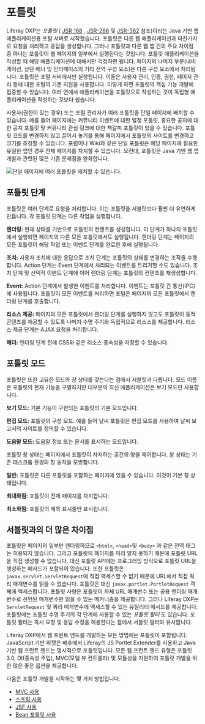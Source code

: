 # 포틀릿

Liferay DXP는 *포틀릿* ( [JSR 168](https://jcp.org/en/jsr/detail?id=168) , [JSR-286](https://jcp.org/en/jsr/detail?id=286) 및 [JSR-362](https://jcp.org/en/jsr/detail?id=362) 참조)이라는 Java 기반 웹 애플리케이션용 포털 서버로 시작했습니다. 포틀릿은 다른 웹 애플리케이션과 마찬가지로 요청을 처리하고 응답을 생성합니다. 그러나 포틀릿과 다른 웹 앱 간의 주요 차이점 중 하나는 포틀릿이 웹 페이지의 일부에서 실행된다는 것입니다. 포틀릿 애플리케이션을 작성할 때 해당 애플리케이션에 대해서만 걱정하면 됩니다. 페이지의 나머지 부분(내비게이션, 상단 배너 및 인터페이스의 기타 전역 구성 요소)은 다른 구성 요소에서 처리됩니다. 포틀릿은 포털 서버에서만 실행됩니다. 이들은 사용자 관리, 인증, 권한, 페이지 관리 등에 대한 포털의 기존 지원을 사용합니다. 이렇게 하면 포틀릿의 핵심 기능 개발에 집중할 수 있습니다. 여러 면에서 애플리케이션을 포틀릿으로 작성하는 것이 독립형 애플리케이션을 작성하는 것보다 쉽습니다.

사용자(권한이 있는 경우) 또는 포털 관리자가 여러 포틀릿을 단일 페이지에 배치할 수 있습니다. 예를 들어 페이지에는 커뮤니티 이벤트에 대한 일정 포틀릿, 중요한 공지에 대한 공지 포틀릿 및 커뮤니티 관심 링크에 대한 책갈피 포틀릿이 있을 수 있습니다. 포틀릿 코드를 변경하지 않고 끌어서 놓기를 통해 페이지에서 포틀릿의 사이트를 변경하고 크기를 조정할 수 있습니다. 포럼이나 Wiki와 같은 단일 포틀릿은 해당 페이지에 필요한 유일한 앱인 경우 전체 페이지를 차지할 수 있습니다. 요컨대, 포틀릿은 Java 기반 웹 앱 개발과 관련된 많은 기존 문제점을 완화합니다.

![단일 페이지에 여러 포틀릿을 배치할 수 있습니다.](./portlets/images/01.png)

## 포틀릿 단계

포틀릿은 여러 단계로 요청을 처리합니다. 이는 포틀릿을 서블릿보다 훨씬 더 유연하게 만듭니다. 각 포틀릿 단계는 다른 작업을 실행합니다.

**렌더링:** 현재 상태를 기반으로 포틀릿의 컨텐츠를 생성합니다. 이 단계가 하나의 포틀릿에서 실행되면 페이지의 다른 모든 포틀릿에서도 실행됩니다. 렌더링 단계는 페이지의 모든 포틀릿이 해당 작업 또는 이벤트 단계를 완료한 후에 실행됩니다.

**조치:** 사용자 조치에 대한 응답으로 조치 단계는 포틀릿의 상태를 변경하는 조작을 수행합니다. Action 단계는 Event 단계에서 처리되는 이벤트를 트리거할 수도 있습니다. 조치 단계 및 선택적 이벤트 단계에 이어 렌더링 단계는 포틀릿의 컨텐츠를 재생성합니다.

**Event:** Action 단계에서 발생한 이벤트를 처리합니다. 이벤트는 포틀릿 간 통신(IPC)에 사용됩니다. 포틀릿이 모든 이벤트를 처리하면 포털은 페이지의 모든 포틀릿에서 렌더링 단계를 호출합니다.

**리소스 제공:** 페이지의 모든 포틀릿에서 렌더링 단계를 실행하지 않고도 포틀릿이 동적 콘텐츠를 제공할 수 있도록 나머지 수명 주기와 독립적으로 리소스를 제공합니다. 리소스 제공 단계는 AJAX 요청을 처리합니다.

**헤더:** 렌더링 단계 전에 CSS와 같은 리소스 종속성을 지정할 수 있습니다.

## 포틀릿 모드

포틀릿은 또한 고유한 모드와 창 상태를 갖는다는 점에서 서블릿과 다릅니다. 모드 이름은 포틀릿의 현재 기능을 구별하지만 대부분의 최신 애플리케이션은 보기 모드만 사용합니다.

**보기 모드:** 기본 기능이 구현되는 포틀릿의 기본 모드입니다.

**편집 모드:** 포틀릿의 구성 모드. 예를 들어 날씨 포틀릿은 편집 모드를 사용하여 날씨 보고서의 사이트를 정의할 수 있습니다.

**도움말 모드:** 도움말 정보 또는 문서를 표시하는 모드입니다.

포틀릿 창 상태는 페이지에서 포틀릿이 차지하는 공간의 양을 제어합니다. 창 상태는 기존 데스크톱 환경의 창 동작을 모방합니다.

**일반:** 포틀릿은 다른 포틀릿을 포함하는 페이지에 있을 수 있습니다. 이것이 기본 창 상태입니다.

**최대화됨:** 포틀릿이 전체 페이지를 차지합니다.

**최소화됨:** 포틀릿의 제목 표시줄만 표시됩니다.

## 서블릿과의 더 많은 차이점

포틀릿은 페이지의 일부만 렌더링하므로 `<html>`, `<head>`및 `<body>` 과 같은 전역 태그는 허용되지 않습니다. 그리고 포틀릿의 페이지를 미리 알지 못하기 때문에 포틀릿 URL을 직접 생성할 수 없습니다. 대신 포틀릿 API에는 프로그래밍 방식으로 포틀릿 URL을 생성하는 메서드가 포함되어 있습니다. 또한 포틀릿은 `javax.servlet.ServletRequest`에 직접 액세스할 수 없기 때문에 URL에서 직접 쿼리 매개변수를 읽을 수 없습니다. 포틀릿은 대신 `javax.portlet.PortletRequest` 객체에 액세스합니다. 포틀릿 사양은 포틀릿이 자체 URL 매개변수 또는 공용 렌더링 매개변수로 선언된 매개변수만 읽을 수 있는 메커니즘을 제공합니다. 그러나 Liferay DXP는 `ServletRequest` 및 쿼리 매개변수에 액세스할 수 있는 유틸리티 메서드를 제공합니다. 포틀릿에는 포틀릿 수명 주기의 각 단계에 사용할 수 있는 *포틀릿 필터* 도 있습니다. 포틀릿 필터는 즉시 요청 및 응답 수정을 허용한다는 점에서 서블릿 필터와 유사합니다.

Liferay DXP에서 웹 프런트 엔드를 개발하는 모든 방법에는 포틀릿이 포함됩니다. JavaScript 기반 위젯은 배후에서 Liferay의 JS Portlet Extender를 사용하고 Java 기반 웹 프런트 엔드는 명시적으로 포틀릿입니다. 모든 웹 프런트 엔드 유형은 포틀릿 3.0, DI(종속성 주입), MVC(모델 뷰 컨트롤러) 및 모듈성을 지원하여 포틀릿 개발을 위한 많은 좋은 옵션을 제공합니다.

다음은 포틀릿 개발을 시작하는 몇 가지 방법입니다.

* [MVC 사용](../using-mvc.md)
* [스프링 사용](../using-spring.md)
* [JSF 사용](../using-jsf.md)
* [Bean 포틀릿 사용](../using-bean-portlet.md)
